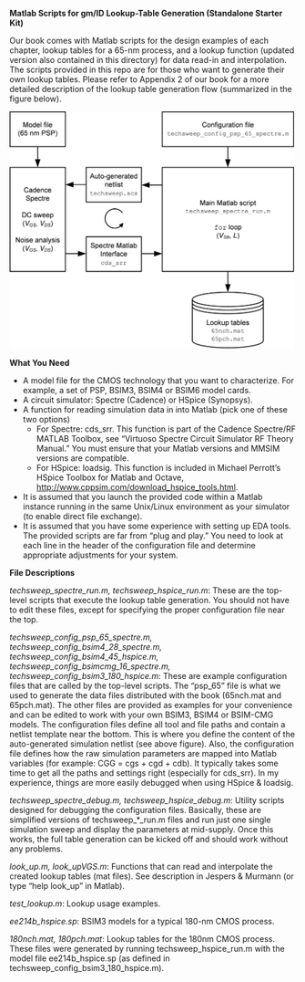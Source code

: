 **Matlab Scripts for gm/ID Lookup-Table Generation (Standalone Starter Kit)**

Our book comes with Matlab scripts for the design examples of each chapter, lookup tables for a 65-nm process, and a lookup function (updated version also contained in this directory) for data read-in and interpolation. The scripts provided in this repo are for those who want to generate their own lookup tables. Please refer to Appendix 2 of our book for a more detailed description of the lookup table generation flow (summarized in the figure below).


<img src="flow.png" width="500" />

**What You Need**

* A model file for the CMOS technology that you want to characterize. For example, a set of PSP, BSIM3, BSIM4 or BSIM6 model cards.
* A circuit simulator: Spectre (Cadence) or HSpice (Synopsys).
* A function for reading simulation data in into Matlab (pick one of these two options)
    * For Spectre: cds_srr. This function is part of the Cadence Spectre/RF MATLAB Toolbox, see “Virtuoso Spectre Circuit Simulator RF Theory Manual.” You must ensure that your Matlab versions and MMSIM versions are compatible.
    * For HSpice: loadsig. This function is included in Michael Perrott’s HSpice Toolbox for Matlab and Octave, http://www.cppsim.com/download_hspice_tools.html.
* It is assumed that you launch the provided code within a Matlab instance running in the same Unix/Linux environment as your simulator (to enable direct file exchange).
* It is assumed that you have some experience with setting up EDA tools. The provided scripts are far from “plug and play.” You need to look at each line in the header of the configuration file and determine appropriate adjustments for your system.

**File Descriptions**

*techsweep_spectre_run.m, techsweep_hspice_run.m*: These are the top-level scripts that execute the lookup table generation. You should not have to edit these files, except for specifying the proper configuration file near the top.

*techsweep_config_psp_65_spectre.m, techsweep_config_bsim4_28_spectre.m, techsweep_config_bsim4_45_hspice.m, techsweep_config_bsimcmg_16_spectre.m, techsweep_config_bsim3_180_hspice.m*: These are example configuration files that are called by the top-level scripts. The “psp_65” file is what we used to generate the data files distributed with the book (65nch.mat and 65pch.mat). The other files are provided as examples for your convenience and can be edited to work with your own BSIM3, BSIM4 or BSIM-CMG models. The configuration files define all tool and file paths and contain a netlist template near the bottom. This is where you define the content of the auto-generated simulation netlist (see above figure). Also, the configuration file defines how the raw simulation parameters are mapped into Matlab variables (for example: CGG = cgs + cgd + cdb). It typically takes some time to get all the paths and settings right (especially for cds_srr). In my experience, things are more easily debugged when using HSpice & loadsig.

*techsweep_spectre_debug.m, techsweep_hspice_debug.m*: Utility scripts designed for debugging the configuration files. Basically, these are simplified versions of techsweep_*_run.m files and run just one single simulation sweep and display the parameters at mid-supply. Once this works, the full table generation can be kicked off and should work without any problems. 

*look_up.m, look_upVGS.m*: Functions that can read and interpolate the created lookup tables (mat files). See description in Jespers & Murmann (or type “help look_up” in Matlab).

*test_lookup.m*: Lookup usage examples.

*ee214b_hspice.sp*: BSIM3 models for a typical 180-nm CMOS process.

*180nch.mat, 180pch.mat*: Lookup tables for the 180nm CMOS process. These files were generated by running techsweep_hspice_run.m with the model file ee214b_hspice.sp (as defined in techsweep_config_bsim3_180_hspice.m).

